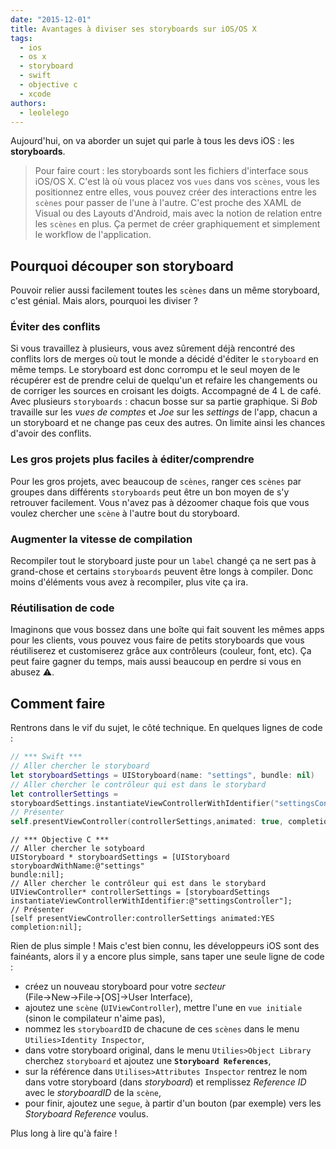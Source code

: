 ```yaml
---
date: "2015-12-01"
title: Avantages à diviser ses storyboards sur iOS/OS X
tags:
  - ios
  - os x
  - storyboard
  - swift
  - objective c
  - xcode
authors:
  - leolelego
---
```


Aujourd'hui, on va aborder un sujet qui parle à tous les devs iOS : les
**storyboards**.

> Pour faire court : les storyboards sont les fichiers d'interface sous iOS/OS
> X. C'est là où vous placez vos `vues` dans vos `scènes`, vous les positionnez
> entre elles, vous pouvez créer des interactions entre les `scènes` pour passer
> de l'une à l'autre. C'est proche des XAML de Visual ou des Layouts d'Android,
> mais avec la notion de relation entre les `scènes` en plus. Ça permet de créer
> graphiquement et simplement le workflow de l'application.

## Pourquoi découper son storyboard

Pouvoir relier aussi facilement toutes les `scènes` dans un même storyboard,
c'est génial. Mais alors, pourquoi les diviser ?

### Éviter des conflits

Si vous travaillez à plusieurs, vous avez sûrement déjà rencontré des conflits
lors de merges où tout le monde a décidé d'éditer le `storyboard` en même temps.
Le storyboard est donc corrompu et le seul moyen de le récupérer est de prendre
celui de quelqu'un et refaire les changements ou de corriger les sources en
croisant les doigts. Accompagné de 4 L de café.\
Avec plusieurs `storyboards` : chacun bosse sur sa partie graphique. Si _Bob_ travaille
sur les _vues de comptes_ et _Joe_ sur les _settings_ de l'app, chacun a un storyboard
et ne change pas ceux des autres. On limite ainsi les chances d'avoir des conflits.

### Les gros projets plus faciles à éditer/comprendre

Pour les gros projets, avec beaucoup de `scènes`, ranger ces `scènes` par
groupes dans différents `storyboards` peut être un bon moyen de s'y retrouver
facilement. Vous n'avez pas à dézoomer chaque fois que vous voulez chercher une
`scène` à l'autre bout du storyboard.

### Augmenter la vitesse de compilation

Recompiler tout le storyboard juste pour un `label` changé ça ne sert pas à
grand-chose et certains `storyboards` peuvent être longs à compiler. Donc moins
d'éléments vous avez à recompiler, plus vite ça ira.

### Réutilisation de code

Imaginons que vous bossez dans une boîte qui fait souvent les mêmes apps pour
les clients, vous pouvez vous faire de petits storyboards que vous réutiliserez
et customiserez grâce aux contrôleurs (couleur, font, etc). Ça peut faire gagner
du temps, mais aussi beaucoup en perdre si vous en abusez ⚠️.

## Comment faire

Rentrons dans le vif du sujet, le côté technique. En quelques lignes de code :

```swift
// *** Swift ***
// Aller chercher le storyboard
let storyboardSettings = UIStoryboard(name: "settings", bundle: nil)
// Aller chercher le contrôleur qui est dans le storybard
let controllerSettings =
storyboardSettings.instantiateViewControllerWithIdentifier("settingsController")
// Présenter
self.presentViewController(controllerSettings,animated: true, completion: nil)
```

```objc
// *** Objective C ***
// Aller chercher le sotyboard
UIStoryboard * storyboardSettings = [UIStoryboard storyboardWithName:@"settings"
bundle:nil];
// Aller chercher le contrôleur qui est dans le storybard
UIViewController* controllerSettings = [storyboardSettings
instantiateViewControllerWithIdentifier:@"settingsController"];
// Présenter
[self presentViewController:controllerSettings animated:YES completion:nil];
```

Rien de plus simple ! Mais c'est bien connu, les développeurs iOS sont des
fainéants, alors il y a encore plus simple, sans taper une seule ligne de code :

* créez un nouveau storyboard pour votre _secteur_ (File→New→File→[OS]→User
  Interface),
* ajoutez une `scène` (`UIViewController`), mettre l'une en `vue initiale`
  (sinon le compilateur n'aime pas),
* nommez les `storyboardID` de chacune de ces `scènes` dans le menu
  `Utilies>Identity Inspector`,
* dans votre storyboard original, dans le menu `Utilies>Object Library` cherchez
  `storyboard` et ajoutez une **`Storyboard References`**,
* sur la référence dans `Utilises>Attributes Inspector` rentrez le nom dans
  votre storyboard (dans *storyboard*) et remplissez _Reference ID_ avec le
  _storyboardID_ de la `scène`,
* pour finir, ajoutez une `segue`, à partir d'un bouton (par exemple) vers les
  _Storyboard Reference_ voulus.

Plus long à lire qu'à faire !
